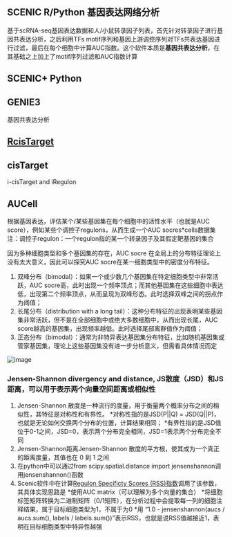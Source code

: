 ## SCENIC R/Python 基因表达网络分析
基于scRNA-seq基因表达数据和人/小鼠转录因子列表，首先针对转录因子进行基因共表达分析，之后利用TFs motif序列和基因上游调控序列对TFs共表达基因进行过滤，最后在每个细胞中计算AUC指数。这个软件本质是**基因共表达分析**，在其基础之上加上了motif序列过滤和AUC指数计算

## SCENIC+ Python

## GENIE3 
基因共表达分析



## [RcisTarget](https://bioconductor.riken.jp/packages/3.9/bioc/vignettes/RcisTarget/inst/doc/RcisTarget.html) 


## cisTarget


 i-cisTarget and iRegulon

## AUCell 
根据基因表达，评估某个/某些基因集在每个细胞中的活性水平（也就是AUC score），例如某些个调控子regulons，从而生成一个AUC socres*cells数据集
注：调控子regulon：一个regulon指的某一个转录因子及其假定靶基因的集合

因为多种细胞类型和多个基因集的存在，AUC socre 在全局上的分布特征理论上没有太大意义，因此可以探究AUC socre在某一细胞类型中的密度分布特征。
1. 双峰分布（bimodal）：如果一个或少数几个基因集在特定细胞类型中非常活跃，AUC socre高，此时出现一个频率顶点；而其他基因集在这些细胞中表达低，出现第二个频率顶点，从而呈现为双峰形态。此时选择双峰之间的拐点作为阈值；
2. 长尾分布（distribution with a long tail）：这种分布特征的出现表明某些基因集非常活跃，但不是在全部细胞中或绝大多数细胞中，从而出现长尾，AUC score越高的基因集，出现频率越低。此时选择尾部离群值作为阈值；
3. 正态分布（bimodal）：通常为非特异表达基因集分布特征，比如随机基因集或管家基因集，理论上这些基因集没有进一步分析意义，但需看具体情况而定

![image](https://github.com/JGangHan/Software-list/assets/75400599/c6c6ba3b-1f10-4841-b32c-8e8b1b2ef4df)


### Jensen-Shannon divergency and distance, JS散度（JSD）和JS距离，可以用于表示两个向量空间距离或相似性
1. Jensen-Shannon 散度是一种流行的度量，用于衡量两个概率分布之间的相似性，其特征是对称性和有界性。
   *对称性指的是JSD(P||Q) = JSD(Q||P)，也就是无论如何交换两个分布的位置，计算结果相同；
   *有界性指的是JSD值位于0-1之间，JSD=0，表示两个分布完全相同，JSD=1表示两个分布完全不同
2. Jensen-Shannon距离Jensen-Shannon 散度的平方根，使其成为一个真正的距离度量，其值也在 0 到 1 之间
3. 在python中可以通过from scipy.spatial.distance import jensenshannon调用jensenshannon()函数
4. Scenic软件中在计算[Regulon Specificty Scores (RSS)指数](https://github.com/aertslab/pySCENIC/blob/master/src/pyscenic/rss.py)调用了该参数，其具体实现思路是
   *使用AUC matrix（可以理解为多个向量的集合）
   *将细胞标签矩阵转换为二进制矩阵（0/1矩阵），在分析过程中会提取每一列的细胞注释结果，属于目标细胞类型为1，不属于为0 
   *用 “1.0 - jensenshannon(aucs / aucs.sum(), labels / labels.sum())”表示RSS，也就是说RSS值越接近1，表明在目标细胞类型中特异性越强



